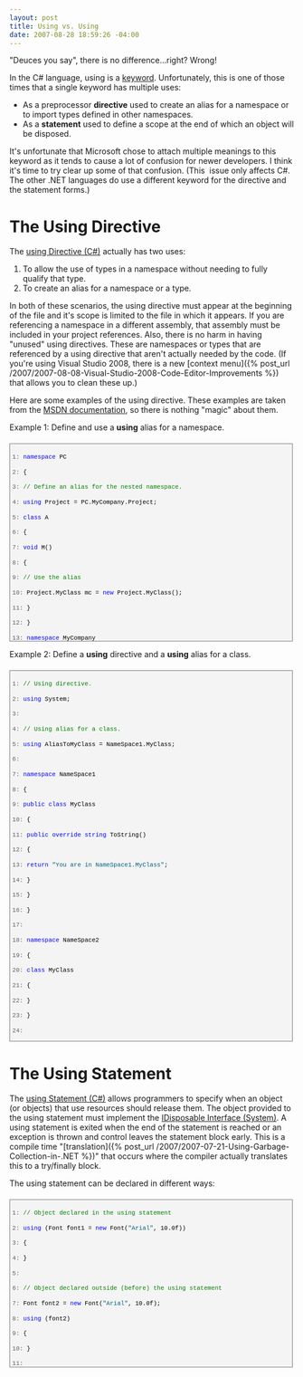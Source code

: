 ```yaml
---
layout: post
title: Using vs. Using
date: 2007-08-28 18:59:26 -04:00
---
```


"Deuces you say", there is no difference...right? Wrong!

In the C# language, using is a [keyword](http://msdn2.microsoft.com/library/zhdeatwt(VS.80).aspx). Unfortunately, this is one of those times that a single keyword has multiple uses:

*   As a preprocessor **directive** used to create an alias for a namespace or to import types defined in other namespaces.  
*   As a **statement** used to define a scope at the end of which an object will be disposed. 

It's unfortunate that Microsoft chose to attach multiple meanings to this keyword as it tends to cause a lot of confusion for newer developers. I think it's time to try clear up some of that confusion. (This  issue only affects C#. The other .NET languages do use a different keyword for the directive and the statement forms.)

# The Using Directive

The [using Directive (C#)](http://msdn2.microsoft.com/library/sf0df423(VS.80).aspx) actually has two uses:

1.  To allow the use of types in a namespace without needing to fully qualify that type.  
2.  To create an alias for a namespace or a type. 

In both of these scenarios, the using directive must appear at the beginning of the file and it's scope is limited to the file in which it appears. If you are referencing a namespace in a different assembly, that assembly must be included in your project references. Also, there is no harm in having "unused" using directives. These are namespaces or types that are referenced by a using directive that aren't actually needed by the code. (If you're using Visual Studio 2008, there is a new [context menu]({% post_url /2007/2007-08-08-Visual-Studio-2008-Code-Editor-Improvements %}) that allows you to clean these up.)

Here are some examples of the using directive. These examples are taken from the [MSDN documentation](http://msdn2.microsoft.com/library/sf0df423(VS.80).aspx), so there is nothing "magic" about them.

Example 1: Define and use a **using** alias for a namespace.
 <div style="border-right: gray 1px solid; padding-right: 4px; border-top: gray 1px solid; padding-left: 4px; font-size: 8pt; padding-bottom: 4px; margin: 20px 0px 10px; overflow: auto; border-left: gray 1px solid; width: 97.5%; cursor: text; max-height: 400px; line-height: 12pt; padding-top: 4px; border-bottom: gray 1px solid; font-family: consolas, 'Courier New', courier, monospace; height: 340px; background-color: #f4f4f4"> <div style="padding-right: 0px; padding-left: 0px; font-size: 8pt; padding-bottom: 0px; overflow: visible; width: 100%; color: black; border-top-style: none; line-height: 12pt; padding-top: 0px; font-family: consolas, 'Courier New', courier, monospace; border-right-style: none; border-left-style: none; background-color: #f4f4f4; border-bottom-style: none">

<span style="color: #606060">   1:</span> <span style="color: #0000ff">namespace</span> PC

<span style="color: #606060">   2:</span> {

<span style="color: #606060">   3:</span>     <span style="color: #008000">// Define an alias for the nested namespace.</span>

<span style="color: #606060">   4:</span>     <span style="color: #0000ff">using</span> Project = PC.MyCompany.Project;

<span style="color: #606060">   5:</span>     <span style="color: #0000ff">class</span> A 

<span style="color: #606060">   6:</span>     {

<span style="color: #606060">   7:</span>         <span style="color: #0000ff">void</span> M()

<span style="color: #606060">   8:</span>         {

<span style="color: #606060">   9:</span>             <span style="color: #008000">// Use the alias</span>

<span style="color: #606060">  10:</span>             Project.MyClass mc = <span style="color: #0000ff">new</span> Project.MyClass();

<span style="color: #606060">  11:</span>         }

<span style="color: #606060">  12:</span>     }

<span style="color: #606060">  13:</span>     <span style="color: #0000ff">namespace</span> MyCompany

<span style="color: #606060">  14:</span>     {

<span style="color: #606060">  15:</span>         <span style="color: #0000ff">namespace</span> Project

<span style="color: #606060">  16:</span>         {

<span style="color: #606060">  17:</span>             <span style="color: #0000ff">public</span> <span style="color: #0000ff">class</span> MyClass{}

<span style="color: #606060">  18:</span>         }

<span style="color: #606060">  19:</span>     }

<span style="color: #606060">  20:</span> }
</div></div>


Example 2: Define a **using** directive and a **using** alias for a class.

<div style="border-right: gray 1px solid; padding-right: 4px; border-top: gray 1px solid; padding-left: 4px; font-size: 8pt; padding-bottom: 4px; margin: 20px 0px 10px; overflow: auto; border-left: gray 1px solid; width: 97.5%; cursor: text; max-height: 800px; line-height: 12pt; padding-top: 4px; border-bottom: gray 1px solid; font-family: consolas, 'Courier New', courier, monospace; height: 646px; background-color: #f4f4f4">
<div style="padding-right: 0px; padding-left: 0px; font-size: 8pt; padding-bottom: 0px; overflow: visible; width: 100%; color: black; border-top-style: none; line-height: 12pt; padding-top: 0px; font-family: consolas, 'Courier New', courier, monospace; border-right-style: none; border-left-style: none; background-color: #f4f4f4; border-bottom-style: none">

<span style="color: #606060">   1:</span> <span style="color: #008000">// Using directive.</span>

<span style="color: #606060">   2:</span> <span style="color: #0000ff">using</span> System;   

<span style="color: #606060">   3:</span>  

<span style="color: #606060">   4:</span> <span style="color: #008000">// Using alias for a class.</span>

<span style="color: #606060">   5:</span> <span style="color: #0000ff">using</span> AliasToMyClass = NameSpace1.MyClass;   

<span style="color: #606060">   6:</span>  

<span style="color: #606060">   7:</span> <span style="color: #0000ff">namespace</span> NameSpace1 

<span style="color: #606060">   8:</span> {

<span style="color: #606060">   9:</span>     <span style="color: #0000ff">public</span> <span style="color: #0000ff">class</span> MyClass 

<span style="color: #606060">  10:</span>     {

<span style="color: #606060">  11:</span>         <span style="color: #0000ff">public</span> <span style="color: #0000ff">override</span> <span style="color: #0000ff">string</span> ToString() 

<span style="color: #606060">  12:</span>         {

<span style="color: #606060">  13:</span>             <span style="color: #0000ff">return</span> <span style="color: #006080">"You are in NameSpace1.MyClass"</span>;

<span style="color: #606060">  14:</span>         }

<span style="color: #606060">  15:</span>     }

<span style="color: #606060">  16:</span> }

<span style="color: #606060">  17:</span>  

<span style="color: #606060">  18:</span> <span style="color: #0000ff">namespace</span> NameSpace2 

<span style="color: #606060">  19:</span> {

<span style="color: #606060">  20:</span>     <span style="color: #0000ff">class</span> MyClass 

<span style="color: #606060">  21:</span>     {

<span style="color: #606060">  22:</span>     }

<span style="color: #606060">  23:</span> }

<span style="color: #606060">  24:</span>  

<span style="color: #606060">  25:</span> <span style="color: #0000ff">namespace</span> NameSpace3 

<span style="color: #606060">  26:</span> {

<span style="color: #606060">  27:</span>     <span style="color: #008000">// Using directive:</span>

<span style="color: #606060">  28:</span>     <span style="color: #0000ff">using</span> NameSpace1;

<span style="color: #606060">  29:</span>     <span style="color: #008000">// Using directive:</span>

<span style="color: #606060">  30:</span>     <span style="color: #0000ff">using</span> NameSpace2;   

<span style="color: #606060">  31:</span>  

<span style="color: #606060">  32:</span>     <span style="color: #0000ff">class</span> MainClass

<span style="color: #606060">  33:</span>     {

<span style="color: #606060">  34:</span>         <span style="color: #0000ff">static</span> <span style="color: #0000ff">void</span> Main() 

<span style="color: #606060">  35:</span>         {

<span style="color: #606060">  36:</span>             AliasToMyClass somevar = <span style="color: #0000ff">new</span> AliasToMyClass();

<span style="color: #606060">  37:</span>             Console.WriteLine(somevar);

<span style="color: #606060">  38:</span>         }

<span style="color: #606060">  39:</span>     }

<span style="color: #606060">  40:</span> }
</div></div>


# The Using Statement

The [using Statement (C#)](http://msdn2.microsoft.com/library/yh598w02(VS.80).aspx) allows programmers to specify when an object (or objects) that use resources should release them. The object provided to the using statement must implement the [IDisposable Interface (System)](http://msdn2.microsoft.com/library/system.idisposable(VS.80).aspx). A using statement is exited when the end of the statement is reached or an exception is thrown and control leaves the statement block early. This is a compile time "[translation]({% post_url /2007/2007-07-21-Using-Garbage-Collection-in-.NET %})" that occurs where the compiler actually translates this to a try/finally block. 

The using statement can be declared in different ways:

<div style="border-right: gray 1px solid; padding-right: 4px; border-top: gray 1px solid; padding-left: 4px; font-size: 8pt; padding-bottom: 4px; margin: 20px 0px 10px; overflow: auto; border-left: gray 1px solid; width: 97.5%; cursor: text; max-height: 400px; line-height: 12pt; padding-top: 4px; border-bottom: gray 1px solid; font-family: consolas, 'Courier New', courier, monospace; height: 287px; background-color: #f4f4f4">
<div style="padding-right: 0px; padding-left: 0px; font-size: 8pt; padding-bottom: 0px; overflow: visible; width: 100%; color: black; border-top-style: none; line-height: 12pt; padding-top: 0px; font-family: consolas, 'Courier New', courier, monospace; border-right-style: none; border-left-style: none; background-color: #f4f4f4; border-bottom-style: none">

<span style="color: #606060">   1:</span> <span style="color: #008000">// Object declared in the using statement</span>

<span style="color: #606060">   2:</span> <span style="color: #0000ff">using</span> (Font font1 = <span style="color: #0000ff">new</span> Font(<span style="color: #006080">"Arial"</span>, 10.0f))

<span style="color: #606060">   3:</span> {

<span style="color: #606060">   4:</span> }

<span style="color: #606060">   5:</span>  

<span style="color: #606060">   6:</span> <span style="color: #008000">// Object declared outside (before) the using statement</span>

<span style="color: #606060">   7:</span> Font font2 = <span style="color: #0000ff">new</span> Font(<span style="color: #006080">"Arial"</span>, 10.0f);

<span style="color: #606060">   8:</span> <span style="color: #0000ff">using</span> (font2)

<span style="color: #606060">   9:</span> {

<span style="color: #606060">  10:</span> }

<span style="color: #606060">  11:</span>  

<span style="color: #606060">  12:</span> <span style="color: #008000">// Multiple objects (must be declared inside the using statement, and must</span>

<span style="color: #606060">  13:</span> <span style="color: #008000">// all be of the same type)</span>

<span style="color: #606060">  14:</span> <span style="color: #0000ff">using</span> (Font font3 = <span style="color: #0000ff">new</span> Font(<span style="color: #006080">"Arial"</span>, 10.0f), font4 = <span style="color: #0000ff">new</span> Font(<span style="color: #006080">"Arial"</span>, 10.0f))

<span style="color: #606060">  15:</span> {

<span style="color: #606060">  16:</span> }
</div></div>
